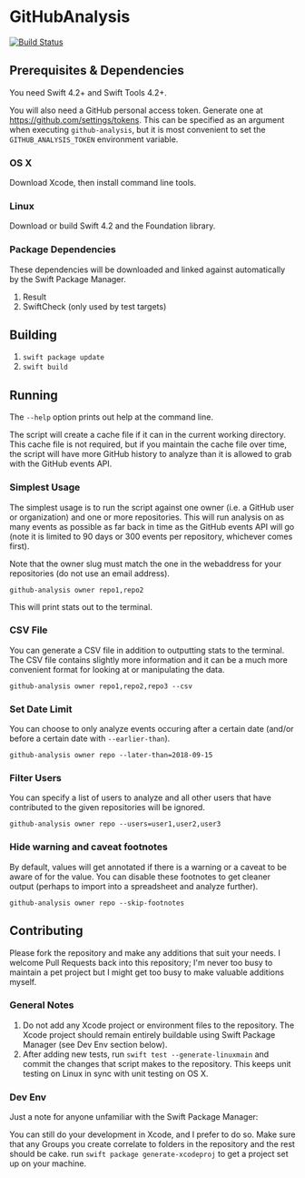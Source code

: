 # GitHubAnalysis

[![Build Status](https://app.bitrise.io/app/63709d66684c9cf8/status.svg?token=UlFvp2pSDajsPtGI7rVroA)](https://app.bitrise.io/app/63709d66684c9cf8)

## Prerequisites & Dependencies
You need Swift 4.2+ and Swift Tools 4.2+.

You will also need a GitHub personal access token. Generate one at https://github.com/settings/tokens. This can be specified as an argument when executing `github-analysis`, but it is most convenient to set the `GITHUB_ANALYSIS_TOKEN` environment variable.

### OS X
Download Xcode, then install command line tools.

### Linux
Download or build Swift 4.2 and the Foundation library.

### Package Dependencies
These dependencies will be downloaded and linked against automatically by the Swift Package Manager.

1. Result
2. SwiftCheck (only used by test targets)

## Building
1. `swift package update`
2. `swift build`

## Running
The `--help` option prints out help at the command line.

The script will create a cache file if it can in the current working directory. This cache file is not required, but if you maintain the cache file over time, the script will have more GitHub history to analyze than it is allowed to grab with the GitHub events API.

### Simplest Usage
The simplest usage is to run the script against one owner (i.e. a GitHub user or organization) and one or more repositories. This will run analysis on as many events as possible as far back in time as the GitHub events API will go (note it is limited to 90 days or 300 events per repository, whichever comes first).

Note that the owner slug must match the one in the webaddress for your repositories (do not use an email address).

`github-analysis owner repo1,repo2`

This will print stats out to the terminal.

### CSV File
You can generate a CSV file in addition to outputting stats to the terminal. The CSV file contains slightly more information and it can be a much more convenient format for looking at or manipulating the data.

`github-analysis owner repo1,repo2,repo3 --csv`

### Set Date Limit
You can choose to only analyze events occuring after a certain date (and/or before a certain date with `--earlier-than`).

`github-analysis owner repo --later-than=2018-09-15`

### Filter Users
You can specify a list of users to analyze and all other users that have contributed to the given repositories will be ignored.

`github-analysis owner repo --users=user1,user2,user3`

### Hide warning and caveat footnotes
By default, values will get annotated if there is a warning or a caveat to be aware of for the value. You can disable these footnotes to get cleaner output (perhaps to import into a spreadsheet and analyze further).

`github-analysis owner repo --skip-footnotes`

## Contributing
Please fork the repository and make any additions that suit your needs. I welcome Pull Requests back into this repository; I'm never too busy to maintain a pet project but I might get too busy to make valuable additions myself.

### General Notes
1. Do not add any Xcode project or environment files to the repository. The Xcode project should remain entirely buildable using Swift Package Manager (see Dev Env section below).
2. After adding new tests, run `swift test --generate-linuxmain` and commit the changes that script makes to the repository. This keeps unit testing on Linux in sync with unit testing on OS X.

### Dev Env
Just a note for anyone unfamiliar with the Swift Package Manager:

You can still do your development in Xcode, and I prefer to do so. Make sure that any Groups you create correlate to folders in the repository and the rest should be cake.
run `swift package generate-xcodeproj` to get a project set up on your machine.
